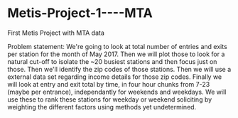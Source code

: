 # Metis-Project-1----MTA
First Metis Project with MTA data

Problem statement: We're going to look at total number of entries and exits per station for the month of May 2017. Then we will plot those to look for a natural cut-off to isolate the ~20 busiest stations and then focus just on those. Then we'll identify the zip codes of those stations. Then we will use a external data set regarding income details for those zip codes. Finally we will look at entry and exit total by time, in four hour chunks from 7-23 (maybe per entrance), independantly for weekends and weekdays. We will use these to rank these stations for weekday or weekend soliciting by weighting the different factors using methods yet undetermined.
